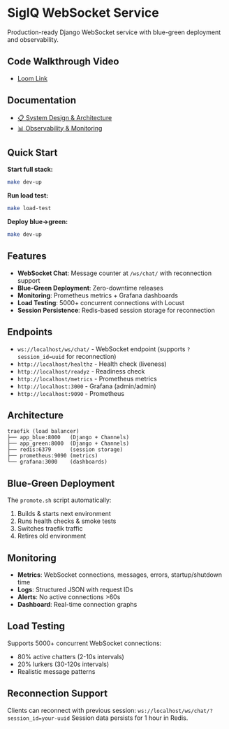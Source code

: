 # SigIQ WebSocket Service

Production-ready Django WebSocket service with blue-green deployment and observability.

## Code Walkthrough Video
- [Loom Link](https://www.loom.com/share/6fbbd7a5801b4ef7810694cad46da01a?sid=92587c9a-a7fb-4130-a30d-dc92b2c6ae04)

## Documentation

- [📋 System Design & Architecture](docs/DESIGN.md)
- [📊 Observability & Monitoring](docs/OBSERVABILITY.md)

## Quick Start

**Start full stack:**
```bash
make dev-up
```

**Run load test:**
```bash
make load-test
```

**Deploy blue→green:**
```bash
make dev-up
```

## Features

- **WebSocket Chat**: Message counter at `/ws/chat/` with reconnection support
- **Blue-Green Deployment**: Zero-downtime releases
- **Monitoring**: Prometheus metrics + Grafana dashboards
- **Load Testing**: 5000+ concurrent connections with Locust
- **Session Persistence**: Redis-based session storage for reconnection

## Endpoints

- `ws://localhost/ws/chat/` - WebSocket endpoint (supports `?session_id=uuid` for reconnection)
- `http://localhost/healthz` - Health check (liveness)
- `http://localhost/readyz` - Readiness check
- `http://localhost/metrics` - Prometheus metrics
- `http://localhost:3000` - Grafana (admin/admin)
- `http://localhost:9090` - Prometheus

## Architecture

```
traefik (load balancer)
├── app_blue:8000   (Django + Channels)
├── app_green:8000  (Django + Channels)
├── redis:6379      (session storage)
├── prometheus:9090 (metrics)
└── grafana:3000    (dashboards)
```

## Blue-Green Deployment

The `promote.sh` script automatically:
1. Builds & starts next environment
2. Runs health checks & smoke tests  
3. Switches traefik traffic
4. Retires old environment

## Monitoring

- **Metrics**: WebSocket connections, messages, errors, startup/shutdown time
- **Logs**: Structured JSON with request IDs
- **Alerts**: No active connections >60s
- **Dashboard**: Real-time connection graphs

## Load Testing

Supports 5000+ concurrent WebSocket connections:
- 80% active chatters (2-10s intervals)
- 20% lurkers (30-120s intervals)
- Realistic message patterns

## Reconnection Support

Clients can reconnect with previous session: `ws://localhost/ws/chat/?session_id=your-uuid`
Session data persists for 1 hour in Redis.